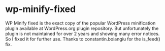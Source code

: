 # wp-minify-fixed
WP Minify fixed is the exact copy of the popular WordPress minification plugin available at WordPress.org plugin repository. But unfortunately the plugin is not maintained for over 2 years and showing many error notices. So I fixed it for further use. Thanks to constantin.boiangiu for the is_feed() fix.
